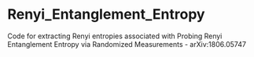 # Renyi_Entanglement_Entropy
Code for extracting Renyi entropies associated with Probing Renyi Entanglement Entropy via Randomized Measurements -  arXiv:1806.05747
